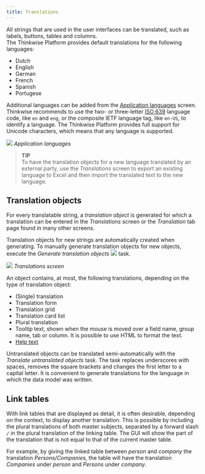 ```yaml
---
title: Translations
---
```


All strings that are used in the user interfaces can be translated, such as labels, buttons, tables and columns.  
The Thinkwise Platform provides default translations for the following languages:

- Dutch
- English
- German
- French
- Spanish
- Portugese

Additional languages can be added from the [Application languages](advanced#application-languages) screen. Thinkwise recommends to use the two- or three-letter [ISO 639](https://en.wikipedia.org/wiki/List_of_ISO_639-1_codes) language code, like `en` and `eng`, or the composite IETF language tag, like `en-US`, to identify a language. The Thinkwise Platform provides full support for Unicode characters, which means that any language is supported.

![](assets/sf/application_languages.png)
*Application languages*

> **TIP**  
> To have the translation objects for a new language translated by an external party, use the *Translations* screen to export an existing language to Excel
> and then import the translated text to the new language.

## Translation objects

For every translatable string, a *translation object* is generated for which a translation can be entered in the *Translations* screen or the *Translation* tab page found in many other screens.

Translation objects for new strings are automatically created when generating.
To manually generate translation objects for new objects, execute the *Generate translation objects* ![](assets/sf/image214.png) task.

![](assets/sf/translations.png)
*Translations screen*

An object contains, at most, the following translations, depending on the type of translation object:

- (Single) translation
- Translation form
- Translation grid
- Translation card list
- Plural translation
- Tooltip text, shown when the mouse is moved over a field name, group name, tab or column. It is possible to use HTML to format the text.
- [Help text](help)

Untranslated objects can be translated semi-automatically with the *Translate untranslated objects* task. The task replaces underscores with spaces, removes the square brackets and changes the first letter to a capital letter. It is convenient to generate translations for the language in which the data model was written.

## Link tables

With link tables that are displayed as detail, it is often desirable, depending on the context, to display another translation. This is possible by including the plural translations of both master subjects, separated by a forward slash `/` in the plural translation of the linking table. The GUI will show the part of the translation that is not equal to that of the current master table.

For example, by giving the linked table between *person* and *company* the translation *Persons/Companies*, the table will have the translation *Companies* under *person* and *Persons* under *company*.